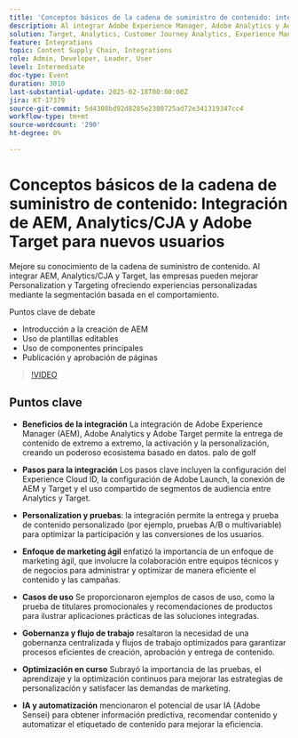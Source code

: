 ```yaml
---
title: 'Conceptos básicos de la cadena de suministro de contenido: integración de AEM, Analytics/CJA y Adobe Target para nuevos usuarios'
description: Al integrar Adobe Experience Manager, Adobe Analytics y Adobe Target, se optimiza la entrega, personalización y prueba de contenido, lo que fomenta un enfoque de marketing ágil y una optimización continua mediante perspectivas y automatización impulsadas por IA.
solution: Target, Analytics, Customer Journey Analytics, Experience Manager
feature: Integrations
topic: Content Supply Chain, Integrations
role: Admin, Developer, Leader, User
level: Intermediate
doc-type: Event
duration: 3010
last-substantial-update: 2025-02-18T00:00:00Z
jira: KT-17379
source-git-commit: 5d4308bd92d8285e2380725ad72e341319347cc4
workflow-type: tm+mt
source-wordcount: '290'
ht-degree: 0%

---
```



# Conceptos básicos de la cadena de suministro de contenido: Integración de AEM, Analytics/CJA y Adobe Target para nuevos usuarios

Mejore su conocimiento de la cadena de suministro de contenido. Al integrar AEM, Analytics/CJA y Target, las empresas pueden mejorar Personalization y Targeting ofreciendo experiencias personalizadas mediante la segmentación basada en el comportamiento.

Puntos clave de debate

* Introducción a la creación de AEM
* Uso de plantillas editables
* Uso de componentes principales
* Publicación y aprobación de páginas

>[!VIDEO](https://video.tv.adobe.com/v/3444459/?learn=on&enablevpops)

## Puntos clave

* **Beneficios de la integración** La integración de Adobe Experience Manager (AEM), Adobe Analytics y Adobe Target permite la entrega de contenido de extremo a extremo, la activación y la personalización, creando un poderoso ecosistema basado en datos. palo de golf

* **Pasos para la integración** Los pasos clave incluyen la configuración del Experience Cloud ID, la configuración de Adobe Launch, la conexión de AEM y Target y el uso compartido de segmentos de audiencia entre Analytics y Target.

* **Personalization y pruebas**: la integración permite la entrega y prueba de contenido personalizado (por ejemplo, pruebas A/B o multivariable) para optimizar la participación y las conversiones de los usuarios.

* **Enfoque de marketing ágil** enfatizó la importancia de un enfoque de marketing ágil, que involucre la colaboración entre equipos técnicos y de negocios para administrar y optimizar de manera eficiente el contenido y las campañas.

* **Casos de uso** Se proporcionaron ejemplos de casos de uso, como la prueba de titulares promocionales y recomendaciones de productos para ilustrar aplicaciones prácticas de las soluciones integradas.

* **Gobernanza y flujo de trabajo** resaltaron la necesidad de una gobernanza centralizada y flujos de trabajo optimizados para garantizar procesos eficientes de creación, aprobación y entrega de contenido.

* **Optimización en curso** Subrayó la importancia de las pruebas, el aprendizaje y la optimización continuos para mejorar las estrategias de personalización y satisfacer las demandas de marketing.

* **IA y automatización** mencionaron el potencial de usar IA (Adobe Sensei) para obtener información predictiva, recomendar contenido y automatizar el etiquetado de contenido para mejorar la eficiencia.
